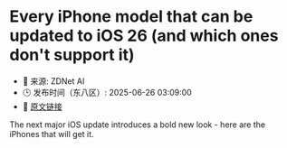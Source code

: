 # Every iPhone model that can be updated to iOS 26 (and which ones don't support it)
- 📅 来源: ZDNet AI
- 🕒 发布时间（东八区）: 2025-06-26 03:09:00
- 🔗 [原文链接](https://www.zdnet.com/article/every-iphone-model-that-can-be-updated-to-ios-26-and-which-ones-dont-support-it/)

The next major iOS update introduces a bold new look - here are the iPhones that will get it.